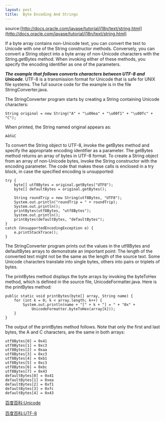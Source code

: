 ```yaml
---
layout: post
title:  Byte Encoding And Strings
---
```


source:[http://docs.oracle.com/javase/tutorial/i18n/text/string.html](http://docs.oracle.com/javase/tutorial/i18n/text/string.html)


If a byte array contains non-Unicode text, you can convert the text to Unicode with one of the String constructor methods. Conversely, you can convert a String object into a byte array of non-Unicode characters with the String.getBytes method. When invoking either of these methods, you specify the encoding identifier as one of the parameters.

***The example that follows converts characters between UTF-8 and Unicode***. UTF-8 is a transmission format for Unicode that is safe for UNIX file systems. The full source code for the example is in the file StringConverter.java.

The StringConverter program starts by creating a String containing Unicode characters:

	String original = new String("A" + "\u00ea" + "\u00f1" + "\u00fc" + "C");
When printed, the String named original appears as:

	AêñüC

To convert the String object to UTF-8, invoke the getBytes method and specify the appropriate encoding identifier as a parameter. The getBytes method returns an array of bytes in UTF-8 format. To create a String object from an array of non-Unicode bytes, invoke the String constructor with the encoding parameter. The code that makes these calls is enclosed in a try block, in case the specified encoding is unsupported:

```
try {
    byte[] utf8Bytes = original.getBytes("UTF8");
    byte[] defaultBytes = original.getBytes();

    String roundTrip = new String(utf8Bytes, "UTF8");
    System.out.println("roundTrip = " + roundTrip);
    System.out.println();
    printBytes(utf8Bytes, "utf8Bytes");
    System.out.println();
    printBytes(defaultBytes, "defaultBytes");
} 
catch (UnsupportedEncodingException e) {
    e.printStackTrace();
}
```
The StringConverter program prints out the values in the utf8Bytes and defaultBytes arrays to demonstrate an important point: The length of the converted text might not be the same as the length of the source text. Some Unicode characters translate into single bytes, others into pairs or triplets of bytes.

The printBytes method displays the byte arrays by invoking the byteToHex method, which is defined in the source file, UnicodeFormatter.java. Here is the printBytes method:

```
public static void printBytes(byte[] array, String name) {
    for (int k = 0; k < array.length; k++) {
        System.out.println(name + "[" + k + "] = " + "0x" +
            UnicodeFormatter.byteToHex(array[k]));
    }
}
```
The output of the printBytes method follows. Note that only the first and last bytes, the A and C characters, are the same in both arrays:

```
utf8Bytes[0] = 0x41
utf8Bytes[1] = 0xc3
utf8Bytes[2] = 0xaa
utf8Bytes[3] = 0xc3
utf8Bytes[4] = 0xb1
utf8Bytes[5] = 0xc3
utf8Bytes[6] = 0xbc
utf8Bytes[7] = 0x43
defaultBytes[0] = 0x41
defaultBytes[1] = 0xea
defaultBytes[2] = 0xf1
defaultBytes[3] = 0xfc
defaultBytes[4] = 0x43
```

[百度百科:Unicode](http://baike.baidu.com/view/40801.htm)

[百度百科:UTF-8](http://baike.baidu.com/link?url=KQFhv7YI9v17UZglq-chZB_umNiULeAWDkr1yLkesokdS0okkKblL7KOIpUK59-c)